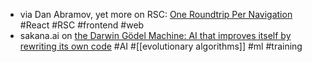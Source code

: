 - via Dan Abramov, yet more on RSC: [One Roundtrip Per Navigation](https://overreacted.io/one-roundtrip-per-navigation/) #React #RSC #frontend #web
- sakana.ai on [the Darwin Gödel Machine: AI that improves itself by rewriting its own code](https://sakana.ai/dgm/) #AI #[[evolutionary algorithms]] #ml #training